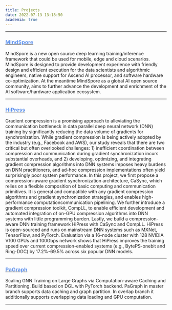 ```yaml
---
title: Projects
date: 2022-07-13 13:18:50
academia: true
---
```



---
### [<font color=CornflowerBlue>MindSpore</font>](https://gitee.com/mindspore/mindspore)
MindSpore is a new open source deep learning training/inference framework that could be used for mobile, edge and cloud scenarios. MindSpore is designed to provide development experience with friendly design and efficient execution for the data scientists and algorithmic engineers, native support for Ascend AI processor, and software hardware co-optimization. At the meantime MindSpore as a global AI open source community, aims to further advance the development and enrichment of the AI software/hardware application ecosystem.

---
### [<font color=CornflowerBlue>HiPress</font>](https://gitlab.com/hipress)
Gradient compression is a promising approach to alleviating the communication bottleneck in data parallel deep neural network (DNN) training by significantly reducing the data volume of gradients for synchronization. While gradient compression is being actively adopted by the industry (e.g., Facebook and AWS), our study reveals that there are two critical but often overlooked challenges: 1) inefficient coordination between compression and communication during gradient synchronization incurs substantial overheads, and 2) developing, optimizing, and integrating gradient compression algorithms into DNN systems imposes heavy burdens on DNN practitioners, and ad-hoc compression implementations often yield surprisingly poor system performance. In this project, we first propose a compression-aware gradient synchronization architecture, CaSync, which relies on a flexible composition of basic computing and communication primitives. It is general and compatible with any gradient compression algorithms and gradient synchronization strategies, and enables high-performance computationcommunication pipelining. We further introduce a gradient compression toolkit, CompLL, to enable efficient development and automated integration of on-GPU compression algorithms into DNN systems with little programming burden. Lastly, we build a compression-aware DNN training framework HiPress with CaSync and CompLL. HiPress is open-sourced and runs on mainstream DNN systems such as MXNet, TensorFlow, and PyTorch. Evaluation via a 16-node cluster with 128 NVIDIA V100 GPUs and 100Gbps network shows that HiPress improves the training speed over current compression-enabled systems (e.g., BytePS-onebit and Ring-DGC) by 17.2%-69.5% across six popular DNN models.

---
### [<font color=CornflowerBlue>PaGraph</font>](https://gitlab.com/adsl_ustc/open_source_projects/pagraph/-/tree/master)
Scaling GNN Training on Large Graphs via Computation-aware Caching and Partitioning. Build based on DGL with PyTorch backend. PaGraph in master branch supports data caching and graph partition. In overlap branch it additionally supports overlapping data loading and GPU computation.

---

<style>
hr:nth-of-type(1) {
  border-color: White !important;
}
hr:nth-of-type(2) {
  border-color: White !important;
}
hr:nth-of-type(3) {
  border-color: White !important;
}
hr:nth-of-type(4) {
  border-image: White !important;
}
hr:nth-of-type(5) {
  border-image: White !important;
}
</style>
